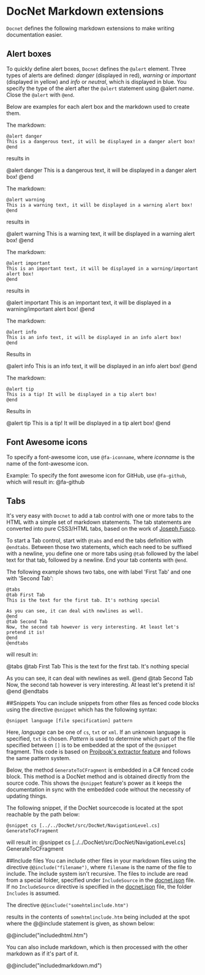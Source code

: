 DocNet Markdown extensions
==========================

`Docnet` defines the following markdown extensions to make writing documentation easier. 

## Alert boxes
To quickly define alert boxes, `Docnet` defines the `@alert` element. Three types of alerts are defined: *danger* (displayed in red), *warning* or *important* (displayed in yellow) and *info* or *neutral*, which is displayed in blue. You specify the type of the alert after the `@alert` statement using &#64;alert *name*. Close the `@alert` with `@end`.

Below are examples for each alert box and the markdown used to create them. 

The markdown:

```nohighlight
@alert danger
This is a dangerous text, it will be displayed in a danger alert box!
@end
```

results in
  
@alert danger
This is a dangerous text, it will be displayed in a danger alert box!
@end

The markdown:

```nohighlight
@alert warning
This is a warning text, it will be displayed in a warning alert box!
@end
```

results in

@alert warning
This is a warning text, it will be displayed in a warning alert box!
@end

The markdown:

```nohighlight
@alert important
This is an important text, it will be displayed in a warning/important alert box!
@end
```

results in

@alert important
This is an important text, it will be displayed in a warning/important alert box!
@end

The markdown:

```nohighlight
@alert info
This is an info text, it will be displayed in an info alert box!
@end
```

Results in

@alert info
This is an info text, it will be displayed in an info alert box!
@end

The markdown:

```nohighlight
@alert tip
This is a tip! It will be displayed in a tip alert box!
@end
```

Results in

@alert tip
This is a tip! It will be displayed in a tip alert box!
@end

## Font Awesome icons
To specify a font-awesome icon, use `@fa-iconname`, where _iconname_ is the name of the font-awesome icon.

Example: To specify the font awesome icon for GitHub, use `@fa-github`, which will result in: @fa-github

## Tabs
It's very easy with `Docnet` to add a tab control with one or more tabs to the HTML with a simple set of markdown statements. The tab statements are converted into pure CSS3/HTML tabs, based on the work of [Joseph Fusco](http://codepen.io/fusco/pen/Wvzjrm).

To start a Tab control, start with `@tabs` and end the tabs definition with `@endtabs`. Between those two statements, which each need to be suffixed with a newline, you define one or more tabs using `@tab` followed by the label text for that tab, followed by a newline. End your tab contents with `@end`.

The following example shows two tabs, one with label 'First Tab' and one with 'Second Tab':

```nohighlight
@tabs
@tab First Tab
This is the text for the first tab. It's nothing special

As you can see, it can deal with newlines as well. 
@end
@tab Second Tab
Now, the second tab however is very interesting. At least let's pretend it is!
@end
@endtabs
```

will result in: 

@tabs
@tab First Tab
This is the text for the first tab. It's nothing special

As you can see, it can deal with newlines as well. 
@end
@tab Second Tab
Now, the second tab however is very interesting. At least let's pretend it is!
@end
@endtabs


##Snippets
You can include snippets from other files as fenced code blocks using the directive `@snippet` which has the following syntax:

`@snippet language [file specification] pattern`

Here, _language_ can be one of `cs`, `txt` or `xml`. If an unknown language is specified, `txt` is chosen. _Pattern_ is used to determine which part of the file specified between `[]`
is to be embedded at the spot of the `@snippet` fragment. This code is based on [Projbook's extractor feature](http://defrancea.github.io/Projbook/projbook.html#Pageextractormd) and follows the same pattern system. 

Below, the method `GenerateToCFragment` is embedded in a C# fenced code block. This method is a DocNet method and is obtained directly from the source code. This shows the `@snippet`
feature's power as it keeps the documentation in sync with the embedded code without the necessity of updating things. 

The following snippet, if the DocNet sourcecode is located at the spot reachable by the path below:

```nohighlight
@snippet cs [../../DocNet/src/DocNet/NavigationLevel.cs] GenerateToCFragment
```

will result in:
@snippet cs [../../DocNet/src/DocNet/NavigationLevel.cs] GenerateToCFragment

##Include files
You can include other files in your markdown files using the directive `@@include("filename")`, where `filename` is the name of the file to include. The include system isn't recursive. 
The files to include are read from a special folder, specified under `IncludeSource` in the [docnet.json](docnetjson.htm) file. If no `IncludeSource` directive is
specified in the [docnet.json](docnetjson.htm) file, the folder `Includes` is assumed. 

The directive `@@include("somehtmlinclude.htm")`

results in the contents of `somehtmlinclude.htm` being included at the spot where the @@include statement is given, as shown below:

@@include("includedhtml.htm")

You can also include markdown, which is then processed with the other markdown as if it's part of it. 

@@include("includedmarkdown.md")

